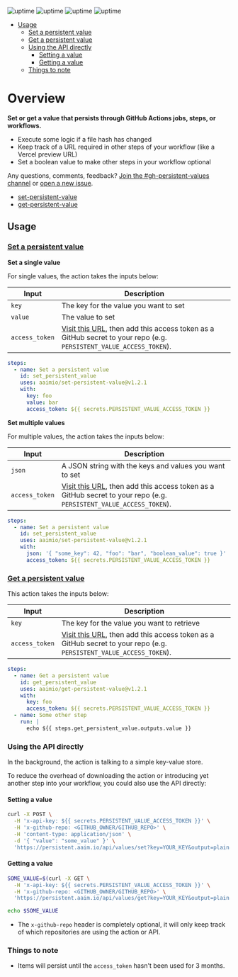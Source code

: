 ![uptime](https://badgen.net/uptime-robot/status/m787894343-bf1ddacfde07d95ec87e488c)
![uptime](https://badgen.net/uptime-robot/day/m787894343-bf1ddacfde07d95ec87e488c)
![uptime](https://badgen.net/uptime-robot/week/m787894343-bf1ddacfde07d95ec87e488c)
![uptime](https://badgen.net/uptime-robot/month/m787894343-bf1ddacfde07d95ec87e488c)

- [Usage](#usage)
  - [Set a persistent value](#set-a-persistent-value)
  - [Get a persistent value](#get-a-persistent-value)
  - [Using the API directly](#using-the-api-directly)
    - [Setting a value](#setting-a-value)
    - [Getting a value](#getting-a-value)
  - [Things to note](#things-to-note)

# Overview

**Set or get a value that persists through GitHub Actions jobs, steps, or workflows.**

- Execute some logic if a file hash has changed
- Keep track of a URL required in other steps of your workflow (like a Vercel preview URL)
- Set a boolean value to make other steps in your workflow optional

Any questions, comments, feedback? [Join the #gh-persistent-values channel](https://join.slack.com/t/aaimio/shared_invite/zt-ufy5w5rl-_xPGk4Tew4HyHSiYhsD33w) or [open a new issue](https://github.com/aaimio/set-persistent-value/issues/new).

- [set-persistent-value](https://github.com/aaimio/set-persistent-value)
- [get-persistent-value](https://github.com/aaimio/get-persistent-value)

## Usage

### [Set a persistent value](https://github.com/aaimio/set-persistent-value)

**Set a single value**

For single values, the action takes the inputs below:

| Input          | Description                                                                                                                                                                               |
| -------------- | ----------------------------------------------------------------------------------------------------------------------------------------------------------------------------------------- |
| `key`          | The key for the value you want to set                                                                                                                                                     |
| `value`        | The value to set                                                                                                                                                                          |
| `access_token` | [Visit this URL](https://persistent.aaim.io/api/values/new_access_token?output=plain), then add this access token as a GitHub secret to your repo (e.g. `PERSISTENT_VALUE_ACCESS_TOKEN`). |

```yaml
steps:
  - name: Set a persistent value
    id: set_persistent_value
    uses: aaimio/set-persistent-value@v1.2.1
    with:
      key: foo
      value: bar
      access_token: ${{ secrets.PERSISTENT_VALUE_ACCESS_TOKEN }}
```

**Set multiple values**

For multiple values, the action takes the inputs below:

| Input          | Description                                                                                                                                                                               |
| -------------- | ----------------------------------------------------------------------------------------------------------------------------------------------------------------------------------------- |
| `json`         | A JSON string with the keys and values you want to set                                                                                                                                    |
| `access_token` | [Visit this URL](https://persistent.aaim.io/api/values/new_access_token?output=plain), then add this access token as a GitHub secret to your repo (e.g. `PERSISTENT_VALUE_ACCESS_TOKEN`). |

```yaml
steps:
  - name: Set a persistent value
    id: set_persistent_value
    uses: aaimio/set-persistent-value@v1.2.1
    with:
      json: '{ "some_key": 42, "foo": "bar", "boolean_value": true }'
      access_token: ${{ secrets.PERSISTENT_VALUE_ACCESS_TOKEN }}
```

### [Get a persistent value](https://github.com/aaimio/get-persistent-value)

This action takes the inputs below:

| Input          | Description                                                                                                                                                                               |
| -------------- | ----------------------------------------------------------------------------------------------------------------------------------------------------------------------------------------- |
| `key`          | The key for the value you want to retrieve                                                                                                                                                |
| `access_token` | [Visit this URL](https://persistent.aaim.io/api/values/new_access_token?output=plain), then add this access token as a GitHub secret to your repo (e.g. `PERSISTENT_VALUE_ACCESS_TOKEN`). |

```yaml
steps:
  - name: Get a persistent value
    id: get_persistent_value
    uses: aaimio/get-persistent-value@v1.2.1
    with:
      key: foo
      access_token: ${{ secrets.PERSISTENT_VALUE_ACCESS_TOKEN }}
  - name: Some other step
    run: |
      echo ${{ steps.get_persistent_value.outputs.value }}
```

### Using the API directly

In the background, the action is talking to a simple key-value store.

To reduce the overhead of downloading the action or introducing yet another step into your workflow, you could also use the API directly:

#### Setting a value

```bash
curl -X POST \
  -H 'x-api-key: ${{ secrets.PERSISTENT_VALUE_ACCESS_TOKEN }}' \
  -H 'x-github-repo: <GITHUB_OWNER/GITHUB_REPO>' \
  -H 'content-type: application/json' \
  -d '{ "value": "some_value" }' \
  'https://persistent.aaim.io/api/values/set?key=YOUR_KEY&output=plain'
```

#### Getting a value

```bash
SOME_VALUE=$(curl -X GET \
  -H 'x-api-key: ${{ secrets.PERSISTENT_VALUE_ACCESS_TOKEN }}' \
  -H 'x-github-repo: <GITHUB_OWNER/GITHUB_REPO>' \
  'https://persistent.aaim.io/api/values/get?key=YOUR_KEY&output=plain')

echo $SOME_VALUE
```

- The `x-github-repo` header is completely optional, it will only keep track of which repositories are using the action or API.

### Things to note

- Items will persist until the `access_token` hasn't been used for 3 months.
